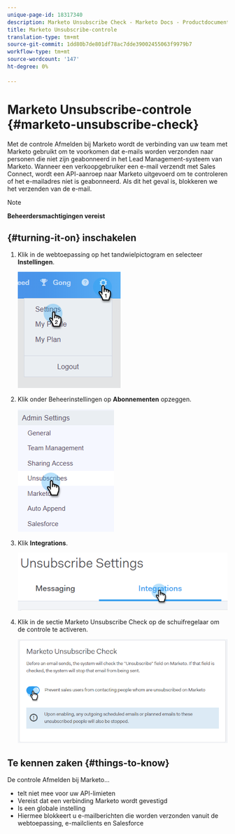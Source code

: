 ```yaml
---
unique-page-id: 18317340
description: Marketo Unsubscribe Check - Marketo Docs - Productdocumentatie
title: Marketo Unsubscribe-controle
translation-type: tm+mt
source-git-commit: 1dd80b7de801df78ac7dde39002455063f9979b7
workflow-type: tm+mt
source-wordcount: '147'
ht-degree: 0%

---
```



# Marketo Unsubscribe-controle {#marketo-unsubscribe-check}

Met de controle Afmelden bij Marketo wordt de verbinding van uw team met Marketo gebruikt om te voorkomen dat e-mails worden verzonden naar personen die niet zijn geabonneerd in het Lead Management-systeem van Marketo. Wanneer een verkoopgebruiker een e-mail verzendt met Sales Connect, wordt een API-aanroep naar Marketo uitgevoerd om te controleren of het e-mailadres niet is geabonneerd. Als dit het geval is, blokkeren we het verzenden van de e-mail.

>[!NOTE]
>
>**Beheerdersmachtigingen vereist**

## {#turning-it-on} inschakelen

1. Klik in de webtoepassing op het tandwielpictogram en selecteer **Instellingen**.

   ![](assets/one-2.png)

1. Klik onder Beheerinstellingen op **Abonnementen** opzeggen.

   ![](assets/two-3.png)

1. Klik **Integrations**.

   ![](assets/three-3.png)

1. Klik in de sectie Marketo Unsubscribe Check op de schuifregelaar om de controle te activeren.

   ![](assets/four-2.png)

## Te kennen zaken {#things-to-know}

De controle Afmelden bij Marketo...

* telt niet mee voor uw API-limieten
* Vereist dat een verbinding Marketo wordt gevestigd
* Is een globale instelling
* Hiermee blokkeert u e-mailberichten die worden verzonden vanuit de webtoepassing, e-mailclients en Salesforce
